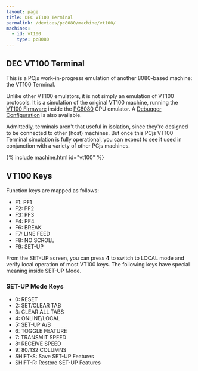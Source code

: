 ```yaml
---
layout: page
title: DEC VT100 Terminal
permalink: /devices/pc8080/machine/vt100/
machines:
  - id: vt100
    type: pc8080
---
```


DEC VT100 Terminal
------------------

This is a PCjs work-in-progress emulation of another 8080-based machine: the VT100 Terminal.

Unlike other VT100 emulators, it is not simply an emulation of VT100 protocols.  It is a simulation of the original VT100
machine, running the [VT100 Firmware](/devices/pc8080/rom/vt100/) inside the [PC8080](/modules/pc8080/) CPU emulator.
A [Debugger Configuration](/devices/pc8080/machine/vt100/debugger/) is also available.

Admittedly, terminals aren't that useful in isolation, since they're designed to be connected to other (host) machines.
But once this PCjs VT100 Terminal simulation is fully operational, you can expect to see it used in conjunction with a variety
of other PCjs machines. 

{% include machine.html id="vt100" %}

VT100 Keys
----------

Function keys are mapped as follows:

- F1: PF1
- F2: PF2
- F3: PF3
- F4: PF4
- F6: BREAK
- F7: LINE FEED
- F8: NO SCROLL
- F9: SET-UP

From the SET-UP screen, you can press **4** to switch to LOCAL mode and verify local operation of most VT100
keys.  The following keys have special meaning inside SET-UP Mode.

### SET-UP Mode Keys

- 0: RESET
- 2: SET/CLEAR TAB
- 3: CLEAR ALL TABS
- 4: ONLINE/LOCAL
- 5: SET-UP A/B
- 6: TOGGLE FEATURE
- 7: TRANSMIT SPEED
- 8: RECEIVE SPEED
- 9: 80/132 COLUMNS
- SHIFT-S: Save SET-UP Features
- SHIFT-R: Restore SET-UP Features
